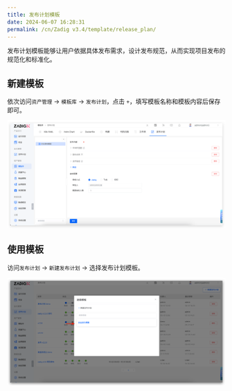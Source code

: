 ```yaml
---
title: 发布计划模板
date: 2024-06-07 16:28:31
permalink: /cn/Zadig v3.4/template/release_plan/
---
```


发布计划模板能够让用户依据具体发布需求，设计发布规范，从而实现项目发布的规范化和标准化。

## 新建模板

依次访问`资产管理` → `模板库` → `发布计划`，点击 `+`，填写模板名称和模板内容后保存即可。

![使用发布计划模板](../../../../_images/release_template_1.png)

## 使用模板

访问`发布计划` → `新建发布计划` → 选择发布计划模板。

![使用发布计划模板](../../../../_images/release_template_2.png)